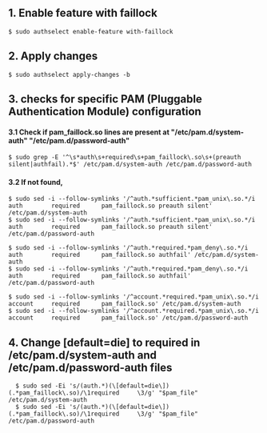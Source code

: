 ## 1. Enable feature with faillock
    $ sudo authselect enable-feature with-faillock

## 2. Apply changes
    $ sudo authselect apply-changes -b

## 3. checks for specific PAM (Pluggable Authentication Module) configuration
  #### 3.1 Check if pam_faillock.so lines are present at "/etc/pam.d/system-auth" "/etc/pam.d/password-auth"
    $ sudo grep -E '^\s*auth\s+required\s+pam_faillock\.so\s+(preauth silent|authfail).*$' /etc/pam.d/system-auth /etc/pam.d/password-auth

  #### 3.2 If not found,
    $ sudo sed -i --follow-symlinks '/^auth.*sufficient.*pam_unix\.so.*/i auth        required      pam_faillock.so preauth silent' /etc/pam.d/system-auth 
    $ sudo sed -i --follow-symlinks '/^auth.*sufficient.*pam_unix\.so.*/i auth        required      pam_faillock.so preauth silent' /etc/pam.d/password-auth
    
    $ sudo sed -i --follow-symlinks '/^auth.*required.*pam_deny\.so.*/i auth        required      pam_faillock.so authfail' /etc/pam.d/system-auth
    $ sudo sed -i --follow-symlinks '/^auth.*required.*pam_deny\.so.*/i auth        required      pam_faillock.so authfail' /etc/pam.d/password-auth
    
    $ sudo sed -i --follow-symlinks '/^account.*required.*pam_unix\.so.*/i account     required      pam_faillock.so' /etc/pam.d/system-auth
    $ sudo sed -i --follow-symlinks '/^account.*required.*pam_unix\.so.*/i account     required      pam_faillock.so' /etc/pam.d/password-auth

## 4. Change [default=die] to required in /etc/pam.d/system-auth and /etc/pam.d/password-auth files
      $ sudo sed -Ei 's/(auth.*)(\[default=die\])(.*pam_faillock\.so)/\1required     \3/g' "$pam_file" /etc/pam.d/system-auth
      $ sudo sed -Ei 's/(auth.*)(\[default=die\])(.*pam_faillock\.so)/\1required     \3/g' "$pam_file" /etc/pam.d/password-auth
